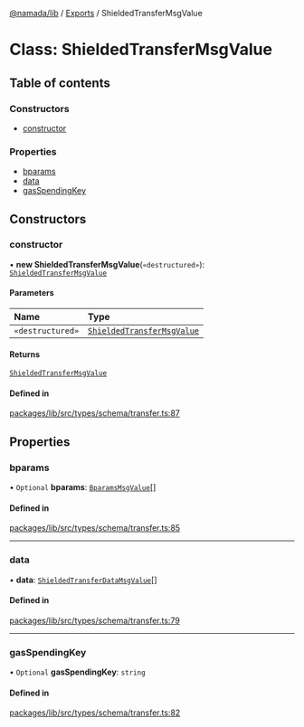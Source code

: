 [@namada/lib](../README.md) / [Exports](../modules.md) / ShieldedTransferMsgValue

# Class: ShieldedTransferMsgValue

## Table of contents

### Constructors

- [constructor](ShieldedTransferMsgValue.md#constructor)

### Properties

- [bparams](ShieldedTransferMsgValue.md#bparams)
- [data](ShieldedTransferMsgValue.md#data)
- [gasSpendingKey](ShieldedTransferMsgValue.md#gasspendingkey)

## Constructors

### constructor

• **new ShieldedTransferMsgValue**(`«destructured»`): [`ShieldedTransferMsgValue`](ShieldedTransferMsgValue.md)

#### Parameters

| Name | Type |
| :------ | :------ |
| `«destructured»` | [`ShieldedTransferMsgValue`](ShieldedTransferMsgValue.md) |

#### Returns

[`ShieldedTransferMsgValue`](ShieldedTransferMsgValue.md)

#### Defined in

[packages/lib/src/types/schema/transfer.ts:87](https://github.com/anoma/namada-sdkjs/blob/dd361cd98692159413426f6fb0fdf1714d54b437/packages/lib/src/types/schema/transfer.ts#L87)

## Properties

### bparams

• `Optional` **bparams**: [`BparamsMsgValue`](BparamsMsgValue.md)[]

#### Defined in

[packages/lib/src/types/schema/transfer.ts:85](https://github.com/anoma/namada-sdkjs/blob/dd361cd98692159413426f6fb0fdf1714d54b437/packages/lib/src/types/schema/transfer.ts#L85)

___

### data

• **data**: [`ShieldedTransferDataMsgValue`](ShieldedTransferDataMsgValue.md)[]

#### Defined in

[packages/lib/src/types/schema/transfer.ts:79](https://github.com/anoma/namada-sdkjs/blob/dd361cd98692159413426f6fb0fdf1714d54b437/packages/lib/src/types/schema/transfer.ts#L79)

___

### gasSpendingKey

• `Optional` **gasSpendingKey**: `string`

#### Defined in

[packages/lib/src/types/schema/transfer.ts:82](https://github.com/anoma/namada-sdkjs/blob/dd361cd98692159413426f6fb0fdf1714d54b437/packages/lib/src/types/schema/transfer.ts#L82)
